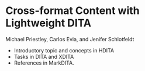 # Cross-format Content with Lightweight DITA

Michael Priestley, Carlos Evia, and Jenifer Schlotfeldt

- Introductory topic and concepts in HDITA
- Tasks in DITA and XDITA
- References in MarkDITA.
